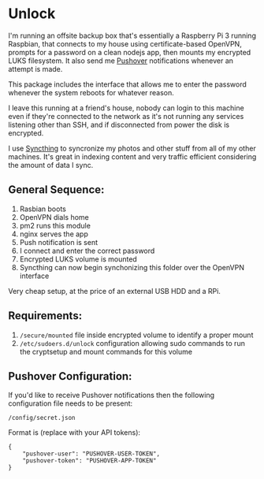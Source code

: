 # Unlock

I'm running an offsite backup box that's essentially a Raspberry Pi 3 running Raspbian, that connects to my house using certificate-based OpenVPN, prompts for a password on a clean nodejs app, then mounts my encrypted LUKS filesystem. It also send me [Pushover](https://pushover.net/) notifications whenever an attempt is made.

This package includes the interface that allows me to enter the password whenever the system reboots for whatever reason.

I leave this running at a friend's house, nobody can login to this machine even if they're connected to the network as it's not running any services listening other than SSH, and if disconnected from power the disk is encrypted.

I use [Syncthing](https://syncthing.net/) to syncronize my photos and other stuff from all of my other machines. It's great in indexing content and very traffic efficient considering the amount of data I sync.

## General Sequence:

1. Rasbian boots
1. OpenVPN dials home
1. pm2 runs this module
1. nginx serves the app
1. Push notification is sent
1. I connect and enter the correct password
1. Encrypted LUKS volume is mounted
1. Syncthing can now begin synchonizing this folder over the OpenVPN interface

Very cheap setup, at the price of an external USB HDD and a RPi.

## Requirements:

1. `/secure/mounted` file inside encrypted volume to identify a proper mount
1. `/etc/sudoers.d/unlock` configuration allowing sudo commands to run the cryptsetup and mount commands for this volume

## Pushover Configuration:

If you'd like to receive Pushover notifications then the following configuration file needs to be present:

```
/config/secret.json
```
Format is (replace with your API tokens):

```
{
    "pushover-user": "PUSHOVER-USER-TOKEN",
    "pushover-token": "PUSHOVER-APP-TOKEN"
}
```

